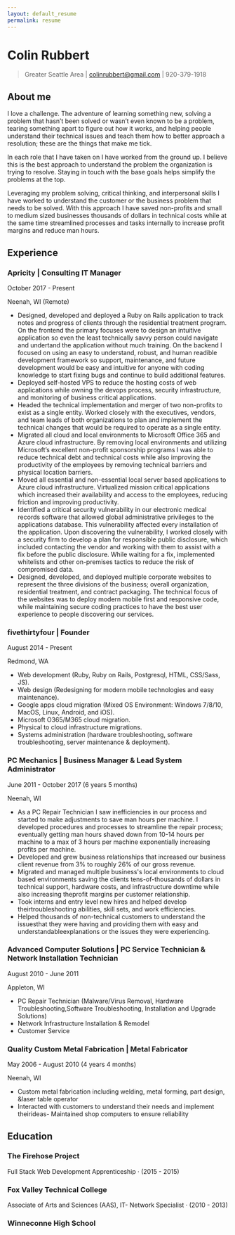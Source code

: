 ```yaml
---
layout: default_resume
permalink: resume
---
```

# Colin Rubbert

> Greater Seattle Area | colinrubbert@gmail.com | 920-379-1918

## About me

I love a challenge. The adventure of learning something new, solving a problem that hasn’t been solved or wasn’t even known to be a problem, tearing something apart to figure out how it works, and helping people understand their technical issues and teach them how to better approach a resolution; these are the things that make me tick.

In each role that I have taken on I have worked from the ground up. I believe this is the best approach to understand the problem the organization is trying to resolve. Staying in touch with the base goals helps simplify the problems at the top.

Leveraging my problem solving, critical thinking, and interpersonal skills I have worked to understand the customer or the business problem that needs to be solved. With this approach I have saved non-profits and small to medium sized businesses thousands of dollars in technical costs while at the same time streamlined processes and tasks internally to increase profit margins and reduce man hours.

## Experience

### Apricity | Consulting IT Manager

October 2017 - Present

Neenah, WI (Remote)

- Designed, developed and deployed a Ruby on Rails application to track notes and progress of clients through the residential treatment program. On the frontend the primary focuses were to design an intuitive application so even the least technically savvy person could navigate and undertand the application without much training. On the backend I focused on using an easy to understand, robust, and human readible development framework so support, maintenance, and future development would be easy and intuitive for anyone with coding knowledge to start fixing bugs and continue to build additional features.
- Deployed self-hosted VPS to reduce the hosting costs of web applications while owning the devops process, security infrastructure, and monitoring of business critical applications.
- Headed the technical implementation and merger of two non-profits to exist as a single entity. Worked closely with the executives, vendors, and team leads of both organizations to plan and implement the technical changes that would be required to operate as a single entity.
- Migrated all cloud and local environments to Microsoft Office 365 and Azure cloud infrastructure. By removing local environments and utilizing Microsoft’s excellent non-profit sponsorship programs I was able to reduce technical debt and technical costs while also improving the productivity of the employees by removing technical barriers and physical location barriers.
- Moved all essential and non-essential local server based applications to Azure cloud infrastructure. Virtualized mission critical applications which increased their availability and access to the employees, reducing friction and improving productivity.
- Identified a critical security vulnerability in our electronic medical records software that allowed global administrative privileges to the applications database. This vulnerability affected every installation of the application. Upon discovering the vulnerability, I worked closely with a security firm to develop a plan for responsible public disclosure, which included contacting the vendor and working with them to assist with a fix before the public disclosure. While waiting for a fix, implemented whitelists and other on-premises tactics to reduce the risk of compromised data.
- Designed, developed, and deployed multiple corporate websites to represent the three divisions of the business; overall organization, residential treatment, and contract packaging. The technical focus of the websites was to deploy modern mobile first and responsive code, while maintaining secure coding practices to have the best user experience to people discovering our services.

### fivethirtyfour | Founder

August 2014 - Present

Redmond, WA

- Web development (Ruby, Ruby on Rails, Postgresql, HTML, CSS/Sass, JS).
- Web design (Redesigning for modern mobile technologies and easy maintenance).
- Google apps cloud migration (Mixed OS Environment: Windows 7/8/10, MacOS, Linux, Android, and iOS).
- Microsoft O365/M365 cloud migration.
- Physical to cloud infrastructure migrations.
- Systems administration (hardware troubleshooting, software troubleshooting, server maintenance & deployment).

### PC Mechanics | Business Manager & Lead System Administrator

June 2011 - October 2017 (6 years 5 months)

Neenah, WI

- As a PC Repair Technician I saw inefficiencies in our process and started to make adjustments to save man hours per machine. I developed procedures and processes to streamline the repair process; eventually getting man hours shaved down from 10-14 hours per machine to a max of 3 hours per machine exponentially increasing profits per machine.
- Developed and grew business relationships that increased our business client revenue from 3% to roughly 26% of our gross revenue.
- Migrated and managed multiple business's local environments to cloud based environments saving the clients tens-of-thousands of dollars in technical support, hardware costs, and infrastructure downtime while also increasing theprofit margins per customer relationship.
- Took interns and entry level new hires and helped develop theirtroubleshooting abilities, skill sets, and work efficiencies.
- Helped thousands of non-technical customers to understand the issuesthat they were having and providing them with easy and understandableexplanations or the issues they were experiencing.

### Advanced Computer Solutions | PC Service Technician & Network Installation Technician

August 2010 - June 2011

Appleton, WI

- PC Repair Technician (Malware/Virus Removal, Hardware Troubleshooting,Software Troubleshooting, Installation and Upgrade Solutions)
- Network Infrastructure Installation & Remodel
- Customer Service

### Quality Custom Metal Fabrication | Metal Fabricator

May 2006 - August 2010 (4 years 4 months)

Neenah, WI

- Custom metal fabrication including welding, metal forming, part design, &laser table operator
- Interacted with customers to understand their needs and implement theirideas- Maintained shop computers to ensure reliability

## Education

### The Firehose Project

Full Stack Web Development Apprenticeship · (2015 - 2015)

### Fox Valley Technical College

Associate of Arts and Sciences (AAS), IT- Network Specialist · (2010 - 2013)

### Winneconne High School
